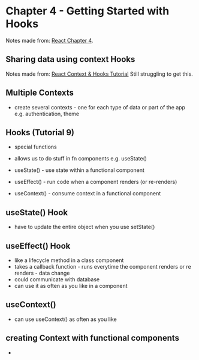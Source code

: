 # Chapter 4 - Getting Started with Hooks

Notes made from: [React Chapter 4](https://learning.oreilly.com/library/view/react-and-react/9781803231280/B18316_04_ePub.xhtml).

## Sharing data using context Hooks

Notes made from: [React Context & Hooks Tutorial](https://www.youtube.com/watch?v=6RhOzQciVwI)
Still struggling to get this.

## Multiple Contexts

- create several contexts - one for each type of data or part of the app e.g. authentication, theme

## Hooks (Tutorial 9)

- special functions
- allows us to do stuff in fn components e.g. useState()

- useState() - use state within a functional component
- useEffect() - run code when a component renders (or re-renders)
- useContext() - consume context in a functional component

## useState() Hook

- have to update the entire object when you use setState()

## useEffect() Hook

- like a lifecycle method in a class component
- takes a callback function - runs everytime the component renders or re renders - data change
- could communicate with database
- can use it as often as you like in a component

## useContext()

- can use useContext() as often as you like

## creating Context with functional components

-
